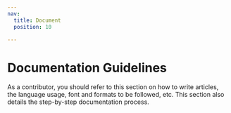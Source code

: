 ```yaml
---
nav:
  title: Document
  position: 10

---
```


# Documentation Guidelines

As a contributor, you should refer to this section on how to write articles, the language usage, font and formats to be followed, etc. This section also details the step-by-step documentation process.
